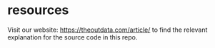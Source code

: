 # resources
Visit our website: https://theoutdata.com/article/ to find the relevant explanation for the source code in this repo.
